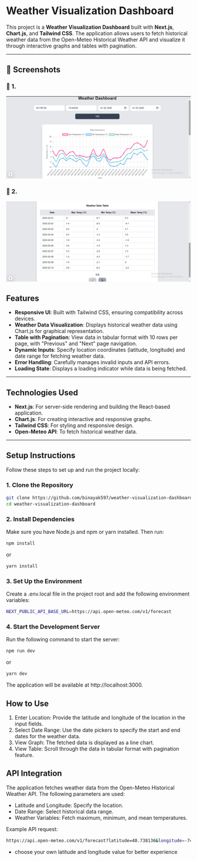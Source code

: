 # Weather Visualization Dashboard

This project is a **Weather Visualization Dashboard** built with **Next.js**, **Chart.js**, and **Tailwind CSS**. The application allows users to fetch historical weather data from the Open-Meteo Historical Weather API and visualize it through interactive graphs and tables with pagination.

---

## 📸 Screenshots

### 🔹 1.  
!["screenshot1"](./screenshots/screenshot1.png)

### 🔹 2.  
!["screenshot2"](./screenshots/screenshot2.png)

## Features

- **Responsive UI**: Built with Tailwind CSS, ensuring compatibility across devices.
- **Weather Data Visualization**: Displays historical weather data using Chart.js for graphical representation.
- **Table with Pagination**: View data in tabular format with 10 rows per page, with "Previous" and "Next" page navigation.
- **Dynamic Inputs**: Specify location coordinates (latitude, longitude) and date range for fetching weather data.
- **Error Handling**: Carefully manages invalid inputs and API errors.
- **Loading State**: Displays a loading indicator while data is being fetched.

---

## Technologies Used

- **Next.js**: For server-side rendering and building the React-based application.
- **Chart.js**: For creating interactive and responsive graphs.
- **Tailwind CSS**: For styling and responsive design.
- **Open-Meteo API**: To fetch historical weather data.

---

## Setup Instructions

Follow these steps to set up and run the project locally:

### 1. Clone the Repository

```bash
git clone https://github.com/binayak597/weather-visualization-dashboard.git
cd weather-visualization-dashboard
```

### 2. Install Dependencies
Make sure you have Node.js and npm or yarn installed. Then run:
```bash
npm install
```
or
```bash
yarn install
```
### 3. Set Up the Environment
Create a .env.local file in the project root and add the following environment variables:

```bash
NEXT_PUBLIC_API_BASE_URL=https://api.open-meteo.com/v1/forecast
```
### 4. Start the Development Server
Run the following command to start the server:

```bash
npm run dev
```
or
```bash
yarn dev
```
The application will be available at http://localhost:3000.

## How to Use
1. Enter Location: Provide the latitude and longitude of the location in the input fields.
2. Select Date Range: Use the date pickers to specify the start and end dates for the weather data.
3. View Graph: The fetched data is displayed as a line chart.
4. View Table: Scroll through the data in tabular format with pagination feature.


## API Integration
The application fetches weather data from the Open-Meteo Historical Weather API. The following parameters are used:
- Latitude and Longitude: Specify the location.
- Date Range: Select historical data range.
- Weather Variables: Fetch maximum, minimum, and mean temperatures.

Example API request:
```bash
https://api.open-meteo.com/v1/forecast?latitude=40.738136&longitude=-74.04254&daily=temperature_2m_max,temperature
```
- choose your own latitude and longitude value for better experience

